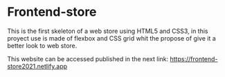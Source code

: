# Frontend-store
This is the first skeleton of a web store using HTML5 and CSS3, in this proyect use is made of flexbox and CSS grid whit the propose of give it a better look to web store.

This website can be accessed published in the next link: https://frontend-store2021.netlify.app
